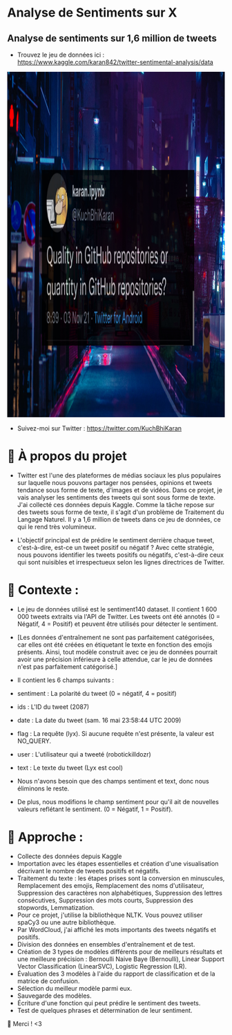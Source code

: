 # Analyse de Sentiments sur X
## Analyse de sentiments sur 1,6 million de tweets
- Trouvez le jeu de données ici : https://www.kaggle.com/karan842/twitter-sentimental-analysis/data


<img src='https://github.com/karan842/Data-Science-Projects/blob/master/Twitter%20Sentimental%20Analysis/tweet.jpg' height=800px width=800px></img>

- Suivez-moi sur Twitter : https://twitter.com/KuchBhiKaran

# 🔵 À propos du projet

- Twitter est l'une des plateformes de médias sociaux les plus populaires sur laquelle nous pouvons partager nos pensées, opinions et tweets tendance sous forme de texte, d'images et de vidéos. Dans ce projet, je vais analyser les sentiments des tweets qui sont sous forme de texte. J'ai collecté ces données depuis Kaggle. Comme la tâche repose sur des tweets sous forme de texte, il s'agit d'un problème de Traitement du Langage Naturel. Il y a 1,6 million de tweets dans ce jeu de données, ce qui le rend très volumineux.

- L'objectif principal est de prédire le sentiment derrière chaque tweet, c'est-à-dire, est-ce un tweet positif ou négatif ? Avec cette stratégie, nous pouvons identifier les tweets positifs ou négatifs, c'est-à-dire ceux qui sont nuisibles et irrespectueux selon les lignes directrices de Twitter.
# 🔵 Contexte :
- Le jeu de données utilisé est le sentiment140 dataset. Il contient 1 600 000 tweets extraits via l'API de Twitter. Les tweets ont été annotés (0 = Négatif, 4 = Positif) et peuvent être utilisés pour détecter le sentiment.

- [Les données d'entraînement ne sont pas parfaitement catégorisées, car elles ont été créées en étiquetant le texte en fonction des emojis présents. Ainsi, tout modèle construit avec ce jeu de données pourrait avoir une précision inférieure à celle attendue, car le jeu de données n'est pas parfaitement catégorisé.]

- Il contient les 6 champs suivants :

- sentiment : La polarité du tweet (0 = négatif, 4 = positif)
- ids : L'ID du tweet (2087)
- date : La date du tweet (sam. 16 mai 23:58:44 UTC 2009)
- flag : La requête (lyx). Si aucune requête n'est présente, la valeur est NO_QUERY.
- user : L'utilisateur qui a tweeté (robotickilldozr)
- text : Le texte du tweet (Lyx est cool)
- Nous n'avons besoin que des champs sentiment et text, donc nous éliminons le reste.

- De plus, nous modifions le champ sentiment pour qu'il ait de nouvelles valeurs reflétant le sentiment. (0 = Négatif, 1 = Positif).

# 🔵 Approche :
- Collecte des données depuis Kaggle
- Importation avec les étapes essentielles et création d'une visualisation décrivant le nombre de tweets positifs et négatifs.
- Traitement du texte : les étapes prises sont la conversion en minuscules,
Remplacement des emojis,
Remplacement des noms d'utilisateur,
Suppression des caractères non alphabétiques,
Suppression des lettres consécutives,
Suppression des mots courts,
Suppression des stopwords,
Lemmatization.
- Pour ce projet, j'utilise la bibliothèque NLTK. Vous pouvez utiliser spaCy3 ou une autre bibliothèque.
- Par WordCloud, j'ai affiché les mots importants des tweets négatifs et positifs.
- Division des données en ensembles d'entraînement et de test.
- Création de 3 types de modèles différents pour de meilleurs résultats et une meilleure précision : Bernoulli Naive Baye (Bernoulli), Linear Support Vector Classification (LinearSVC), Logistic Regression (LR).
- Évaluation des 3 modèles à l'aide du rapport de classification et de la matrice de confusion.
- Sélection du meilleur modèle parmi eux.
- Sauvegarde des modèles.
- Écriture d'une fonction qui peut prédire le sentiment des tweets.
- Test de quelques phrases et détermination de leur sentiment.



🔵 Merci ! <3